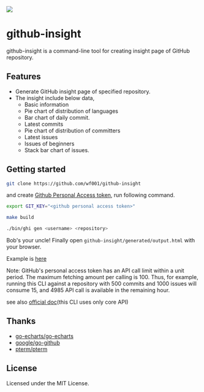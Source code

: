 ![](https://drive.google.com/uc?export=view&id=1D9yvxyLG-Q4YFg7R4Ymgt1q8rP5KTnut)

# github-insight
github-insight is a command-line tool for creating insight page of GitHub repository.

## Features
- Generate GitHub insight page of specified repository.
- The insight include below data, 
	- Basic information
	- Pie chart of distribution of languages
	- Bar chart of daily commit.
	- Latest commits
	- Pie chart of distribution of committers
	- Latest issues
	- Issues of beginners
	- Stack bar chart of issues.

## Getting started
``` sh
git clone https://github.com/wf001/github-insight
```

and create [Github Personal Access token](https://github.com/settings/tokens), run following command.
``` sh
export GIT_KEY="<github personal access token>"
```

``` sh
make build
```

``` sh
./bin/ghi gen <username> <repository>
```

Bob's your uncle! Finally open `github-insight/generated/output.html` with your browser.

Example is [here](https://wf001.github.io/github-insight/)

Note: GitHub's personal access token has an API call limit within a unit period.
The maximum fetching amount per calling is 100. Thus, for example, running this CLI against a repository with 500 commits and 1000 issues will consume 15, and 4985 API call is available in the remaining hour.

see also [official doc](https://docs.github.com/en/rest/rate-limit?apiVersion=2022-11-28)(this CLI uses only core API)

## Thanks
- [go-echarts/go-echarts](https://github.com/go-echarts/go-echarts)
- [google/go-github](https://github.com/google/go-github)
- [pterm/pterm](https://github.com/pterm/pterm)

## License
Licensed under the MIT License.
